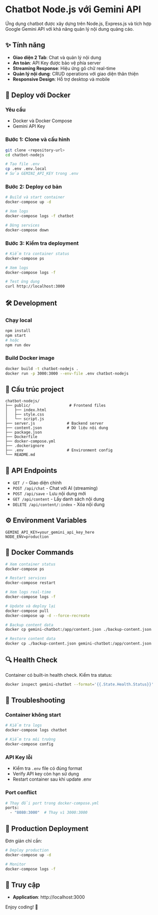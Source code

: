 # Chatbot Node.js với Gemini API

Ứng dụng chatbot được xây dựng trên Node.js, Express.js và tích hợp Google Gemini API với khả năng quản lý nội dung quảng cáo.

## ✨ Tính năng

- **Giao diện 2 Tab**: Chat và quản lý nội dung
- **An toàn**: API Key được bảo vệ phía server
- **Streaming Response**: Hiệu ứng gõ chữ real-time
- **Quản lý nội dung**: CRUD operations với giao diện thân thiện
- **Responsive Design**: Hỗ trợ desktop và mobile

## 🚀 Deploy với Docker

### Yêu cầu
- Docker và Docker Compose
- Gemini API Key

### Bước 1: Clone và cấu hình
```bash
git clone <repository-url>
cd chatbot-nodejs

# Tạo file .env
cp .env .env.local
# Sửa GEMINI_API_KEY trong .env
```

### Bước 2: Deploy cơ bản
```bash
# Build và start container
docker-compose up -d

# Xem logs
docker-compose logs -f chatbot

# Dừng services
docker-compose down
```

### Bước 3: Kiểm tra deployment
```bash
# Kiểm tra container status
docker-compose ps

# Xem logs
docker-compose logs -f

# Test ứng dụng
curl http://localhost:3000
```

## 🛠️ Development

### Chạy local
```bash
npm install
npm start
# hoặc
npm run dev
```

### Build Docker image
```bash
docker build -t chatbot-nodejs .
docker run -p 3000:3000 --env-file .env chatbot-nodejs
```

## 📁 Cấu trúc project

```
chatbot-nodejs/
├── public/                 # Frontend files
│   ├── index.html
│   ├── style.css
│   └── script.js
├── server.js              # Backend server
├── content.json           # Dữ liệu nội dung
├── package.json
├── Dockerfile
├── docker-compose.yml
├── .dockerignore
├── .env                   # Environment config
└── README.md
```

## 🔧 API Endpoints

- `GET /` - Giao diện chính
- `POST /api/chat` - Chat với AI (streaming)
- `POST /api/save` - Lưu nội dung mới
- `GET /api/content` - Lấy danh sách nội dung
- `DELETE /api/content/:index` - Xóa nội dung

## ⚙️ Environment Variables

```env
GEMINI_API_KEY=your_gemini_api_key_here
NODE_ENV=production
```

## 🐳 Docker Commands

```bash
# Xem container status
docker-compose ps

# Restart services
docker-compose restart

# Xem logs real-time
docker-compose logs -f

# Update và deploy lại
docker-compose pull
docker-compose up -d --force-recreate

# Backup content data
docker cp gemini-chatbot:/app/content.json ./backup-content.json

# Restore content data  
docker cp ./backup-content.json gemini-chatbot:/app/content.json
```

## 🔍 Health Check

Container có built-in health check. Kiểm tra status:
```bash
docker inspect gemini-chatbot --format='{{.State.Health.Status}}'
```

## 📝 Troubleshooting

### Container không start
```bash
# Kiểm tra logs
docker-compose logs chatbot

# Kiểm tra môi trường
docker-compose config
```

### API Key lỗi
- Kiểm tra `.env` file có đúng format
- Verify API key còn hạn sử dụng
- Restart container sau khi update .env

### Port conflict
```bash
# Thay đổi port trong docker-compose.yml
ports:
  - "8080:3000"  # Thay vì 3000:3000
```

## 🚀 Production Deployment

Đơn giản chỉ cần:

```bash
# Deploy production
docker-compose up -d

# Monitor
docker-compose logs -f
```

## 📱 Truy cập

- **Application**: http://localhost:3000

Enjoy coding! 🎉